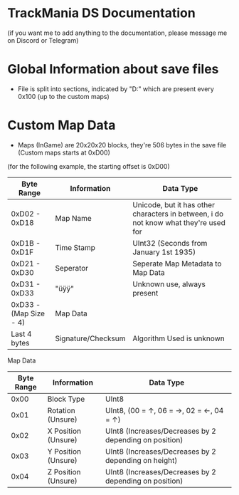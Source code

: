 # TrackMania DS Documentation
(if you want me to add anything to the documentation, please message me on Discord or Telegram)

# Global Information about save files
   - File is split into sections, indicated by "D:" which are present every 0x100 (up to the custom maps)

# Custom Map Data
   - Maps (InGame) are 20x20x20 blocks, they're 506 bytes in the save file (Custom maps starts at 0xD00)

(for the following example, the starting offset is 0xD00)

Byte Range | Information | Data Type
------------- | ------------- | -------------
0xD02 - 0xD18 | Map Name | Unicode, but it has other characters in between, i do not know what they're used for
0xD1B - 0xD1F | Time Stamp | UInt32 (Seconds from January 1st 1935)
0xD21 - 0xD30 | Seperator | Seperate Map Metadata to Map Data
0xD31 - 0xD33 | "üÿÿ" | Unknown use, always present
0xD33 - (Map Size - 4) | Map Data
Last 4 bytes | Signature/Checksum | Algorithm Used is unknown

Map Data

Byte Range | Information | Data Type
------------- | ------------- | -------------
0x00 | Block Type | UInt8
0x01 | Rotation (Unsure) | UInt8, (00 = ↑, 06 = →, 02 = ←, 04 = ↑)
0x02 | X Position (Unsure) | UInt8 (Increases/Decreases by 2 depending on position)
0x03 | Y Position (Unsure) | UInt8 (Increases/Decreases by 2 depending on height)
0x04 | Z Position (Unsure) | UInt8 (Increases/Decreases by 2 depending on position)
